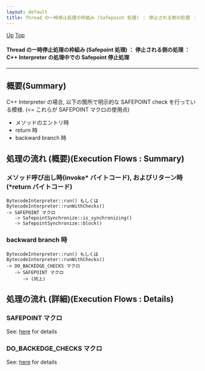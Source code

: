 ```yaml
---
layout: default
title: Thread の一時停止処理の枠組み (Safepoint 処理) ： 停止される側の処理 ： C++ Interpreter の処理中での Safepoint 停止処理
---
```

[Up](noadKcOM5n.html) [Top](../index.html)

#### Thread の一時停止処理の枠組み (Safepoint 処理) ： 停止される側の処理 ： C++ Interpreter の処理中での Safepoint 停止処理

--- 
## 概要(Summary)
C++ Interpreter の場合, 以下の箇所で明示的な SAFEPOINT check を行っている模様.
(<= これらが SAFEPOINT マクロの使用点)

* メソッドのエントリ時
* return 時
* backward branch 時


## 処理の流れ (概要)(Execution Flows : Summary)
### メソッド呼び出し時(invoke* バイトコード), およびリターン時(*return バイトコード)
```
BytecodeInterpreter::run() もしくは BytecodeInterpreter::runWithChecks()
-> SAFEPOINT マクロ
   -> SafepointSynchronize::is_synchronizing()
   -> SafepointSynchronize::block()
```

### backward branch 時
```
BytecodeInterpreter::run() もしくは BytecodeInterpreter::runWithChecks()
-> DO_BACKEDGE_CHECKS マクロ
   -> SAFEPOINT マクロ
      -> (同上)
```


## 処理の流れ (詳細)(Execution Flows : Details)
### SAFEPOINT マクロ
See: [here](no78824AE.html) for details
### DO_BACKEDGE_CHECKS マクロ
See: [here](no7882FLK.html) for details






